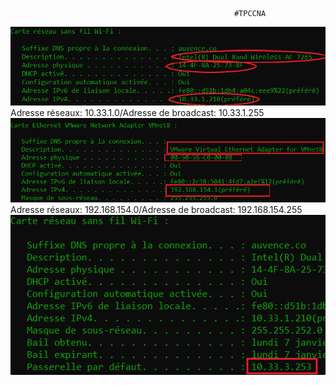                                                       #TPCCNA
![Permiereimg](/TPCCNA/IMG1.PNG)  
Adresse réseaux: 10.33.1.0/Adresse de broadcast: 10.33.1.255
![Deuxiemeimg](/TPCCNA/IMG2.PNG)  
Adresse réseaux: 192.168.154.0/Adresse de broadcast: 192.168.154.255
![Troisiemeimg](/TPCCNA/IMG3.PNG)
